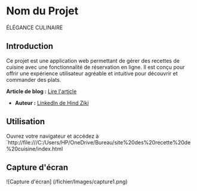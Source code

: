 # Nom du Projet
 ÉLÉGANCE CULINAIRE

## Introduction
Ce projet est une application web permettant de gérer des recettes de cuisine avec une fonctionnalité de réservation en ligne. Il est conçu pour offrir une expérience utilisateur agréable et intuitive pour découvrir et commander des plats.

**Article de blog :** [Lire l'article](https://www.linkedin.com/posts/hind-ziki-0b0488275_webdevelopment-portfolio-html-activity-7240260357854826496-usVb?utm_source=share&utm_medium=member_desktop)
- **Auteur :** [LinkedIn de Hind Ziki](www.linkedin.com/in/hind-ziki-0b0488275)

## Utilisation
Ouvrez votre navigateur et accédez à `http://file:///C:/Users/HP/OneDrive/Bureau/site%20des%20recette%20de%20cuisine/index.html

## Capture d'écran

![Capture d'écran] (/fichier/Images/capture1.png)
